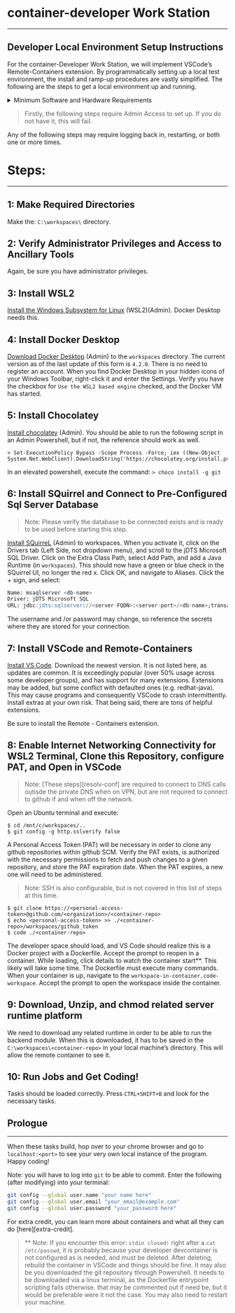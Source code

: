 # container-developer Work Station
___
## Developer Local Environment Setup Instructions

For the container-Developer Work Station, we will implement VSCode’s Remote-Containers extension. By programmatically setting up a local test environment, the install and ramp-up procedures are vastly simplified. The following are the steps to get a local environment up and running.

 <details>
    <summary>Minimum Software and Hardware Requirements</summary>
      
      > Most up-to-date version of Microsoft Windows
      > 16 gb RAM
      > 200 gb HDD
 </details>

> Firstly, the following steps require Admin Access to set up. If you do not have it, this will fail. 

Any of the following steps may require logging back in, restarting, or both one or more times.

# Steps:
___
## 1: Make Required Directories
Make the: `C:\workspaces\` directory.

## 2: Verify Administrator Privileges and Access to Ancillary Tools
Again, be sure you have administrator privileges.

## 3: Install WSL2
[Install the Windows Subsystem for Linux][install-win-10] (WSL2)(Admin). Docker Desktop needs this. 

## 4: Install Docker Desktop
[Download Docker Desktop][install-docker-desktop] (Admin) to the `workspaces` directory. The current version as of the last update of this form is `4.2.0`. There is no need to register an account. When you find Docker Desktop in your hidden icons of your Windows Toolbar, right-click it and enter the Settings. Verify you have the checkbox for `Use the WSL2 based engine` checked, and  the Docker VM has started. 

## 5: Install Chocolatey
[Install chocolatey][install-choco] (Admin). You should be able to run the following script in an Admin Powershell, but if not, the reference should work as well. 

```
> Set-ExecutionPolicy Bypass -Scope Process -Force; iex ((New-Object System.Net.WebClient).DownloadString('https://chocolatey.org/install.ps1'))
```

In an elevated powershell, execute the command: `> choco install -g git`

## 6: Install SQuirrel and Connect to Pre-Configured Sql Server Database
> Note: Please verify the database to be connected exists and is ready to be used before starting this step.

[Install SQuirreL][install-squirrel] (Admin) to workspaces. When you activate it, click on the Drivers tab (Left Side, not dropdown menu), and scroll to the jDTS Microsoft SQL Driver. Click on the Extra Class Path, select Add Path, and add a Java Runtime (in `workspaces`). This should now have a green or blue check in the SQuirrel UI, no longer the red x. Click OK, and navigate to Aliases. Click the + sign, and select: 

```sql
Name: msaqlserver <db-name>
Driver: jDTS Microsoft SQL
URL: jdbc:jdts:sqlserver://<server-FQDN>:<server-port>/<db-name>;transactionIsolation=0
 ```
 
The username and /or password may change, so reference the secrets where they are stored for your connection.

## 7: Install VSCode and Remote-Containers
[Install VS Code][install-vscode]. Download the newest version. It is not listed here, as updates are common. It is exceedingly popular (over 50% usage across some developer groups), and has support for many extensions. Extensions may be added, but some conflict with defaulted ones (e.g. redhat-java). This may cause programs and consequently VSCode to crash intermittently. Install extras at your own risk. That being said, there are tons of helpful extensions. 

Be sure to install the Remote - Containers extension. 

## 8: Enable Internet Networking Connectivity for WSL2 Terminal, Clone this Repository, configure PAT, and Open in VSCode
 > Note: [These steps][resolv-conf] are required to connect to DNS calls outisde the private DNS when on VPN, but are not required to connect to github if and when off the network.
 
Open an Ubuntu terminal and execute: 

```
$ cd /mnt/c/workspaces/..
$ git config -g http.sslverify false
```

A Personal Access Token (PAT) will be necessary in order to clone any github repositories within github SCM. Verify the PAT exists, is authorized with the necessary permissions to fetch and push changes to a given repository, and store the PAT expiration date. When the PAT expires, a new one will need to be administered.

> Note: SSH is also configurable, but is not covered in this list of steps at this time.

```
$ git clone https://<personal-access-token>@github.com/<organization>/<container-repo>
$ echo <personal-access-token> >> ./<container-repo>/workspaces/github_token
$ code ./<container-repo>
``` 

The developer space should load, and VS Code should realize this is a Docker project with a Dockerfile. Accept the prompt to reopen in a container. While loading, click details to watch the container start**. This likely will take some time. The Dockerfile must execute many commands. When your container is up, navigate to the `workspace-in-container.code-workspace`. Accept the prompt to open the workspace inside the container. 

## 9: Download, Unzip, and chmod related server runtime platform
We need to download any related runtime in order to be able to run the backend module. When this is downloaded, it has to be saved in the `C:\workspaces\<container-repo>` in your local machine’s directory. This will allow the remote container to see it.

## 10: Run Jobs and Get Coding!
Tasks should be loaded correctly. Press `CTRL+SHIFT+B` and look for the necessary tasks.

## Prologue
___

When these tasks build, hop over to your chrome browser and go to `localhost:<port>` to see your very own local instance of the program. Happy coding! 

Note: you will have to log into `git` to be able to commit. Enter the following (after modifying) into your terminal:

```bash
git config --global user.name "your name here"
git config --global user.email "your_email@example.com"
git config --global user.password "your_password here"
```

For extra credit, you can learn more about containers and what all they can do [here][extra-credit].

> ** Note: If you encounter this error: `stdin closed!` right after a `cat /etc/passwd`, it is probably because your developer devcontainer is not configured as is needed, and must be deleted. After deleting, rebuild the container in VSCode and things should be fine. It may also be you downloaded the git repository through Powershell. It needs to be downloaded via a linux terminal, as the Dockerfile entrypoint scripting fails otherwise. that may be commented out if need be, but it would be preferable were it not the case. You may also need to restart your machine.

[//]: # (These are reference links used in the body of this note and get stripped out when the markdown processor does its job. There is no need to format nicely because it shouldn't be seen. Thanks SO - [so])

[exra-credit]: <https://code.visualstudio.com/docs/remote/containers>
[install-choco]: <https://chocolatey.org/docs/installation>
[install-docker-desktop]:<https://docs.docker.com/desktop/windows/release-notes/>
[install-squirrel]: <http://squirrel-sql.sourceforge.net/>
[install-vscode]: <https://code.visualstudio.com/download>
[install-win-10]:<https://docs.microsoft.com/en-us/windows/wsl/install-win10>
[so]:<http://stackoverflow.com/questions/4823468/store-comments-in-markdown-syntax>
